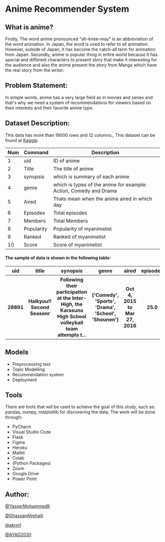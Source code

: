 # Anime Recommender System
## What is anime?
Firstly, The word anime pronounced "ah-knee-may" is an abbreviation of the word animation. In Japan, the word is used to refer to all animation. However, outside of Japan, it has become the catch-all term for animation from Japan. Secondly, anime is popular thing in entire world because it has special and different characters to present story that make it interesting for the audience and also the anime present the story from Manga which have the real story from the writer.
 
## Problem Statement:
In simple words, anime has a very large field as in movies and series and that's why we need a system of recommendations for viewers based on their interests and their favorite anime type.

## Dataset Description:
This data has more than 19000 rows and 12 columns., This dataset can be found at [Kaggle](https://www.kaggle.com/marlesson/myanimelist-dataset-animes-profiles-reviews).



| Num | Command | Description |
| --- | --- | --- |
| 1  | uid | ID of anime |
| 2  | Title | The title of anime |
| 3  | synopsis | which is summary of each anime |
| 4  | genre | which is types of the anime for example: Action, Comedy and Drama |
| 5  | Aired | Thats mean when the anime aired in which day |
| 6  | Episodes | Total episodes |
| 7  | Members | Total Members|
| 8  | Popularity | Popularity of myanimelist |
| 9  | Ranked | Ranked of myanimelist |
| 10 | Score | Score of myanimelist |


#### The sample of data is shown in the following table:

<table width="100%">
 <tr>
  <th>uid</th><th>title</th><th>synopsis</th><th>genre</th><th>aired</th><th>episodes</th><th>members</th><th>ranked</th><th>score</th>
 </tr>
 <tr>
  <th>28891</th><th>Haikyuu!! Second Seasonr</th><th>Following their participation at the Inter-High, the Karasuno High School volleyball team attempts t...</th><th>['Comedy', 'Sports', 'Drama', 'School', 'Shounen']</th><th>Oct 4, 2015 to Mar 27, 2016</th><th>25.0</th><th>489888</th><th>25.0</th><th>8.82</th>
 </tr>
</table>

## Models
- Preprocessing text 
- Topic Modelling
- Recommendation system 
- Deployment

## Tools
There are tools that will be used to achieve the goal of this study, such as: pandas, numpy, matplotlib for discovering the data, The work will be done through:
- PyCharm
- Visual Studio Code
- Flask
- Figma
- Heroku
- Mallet
- Colab
- (Python Packages)
- Zoom
- Google Drive
- Power Point


## Author:
[@YasserMohammedK](https://github.com/YasserMohammedK) 

[@GhassanAlrehaili](https://github.com/GhassanAlrehaili)

[@akrm1](https://github.com/akrm1)

[@AYAD2030](https://github.com/AYAD2030)
